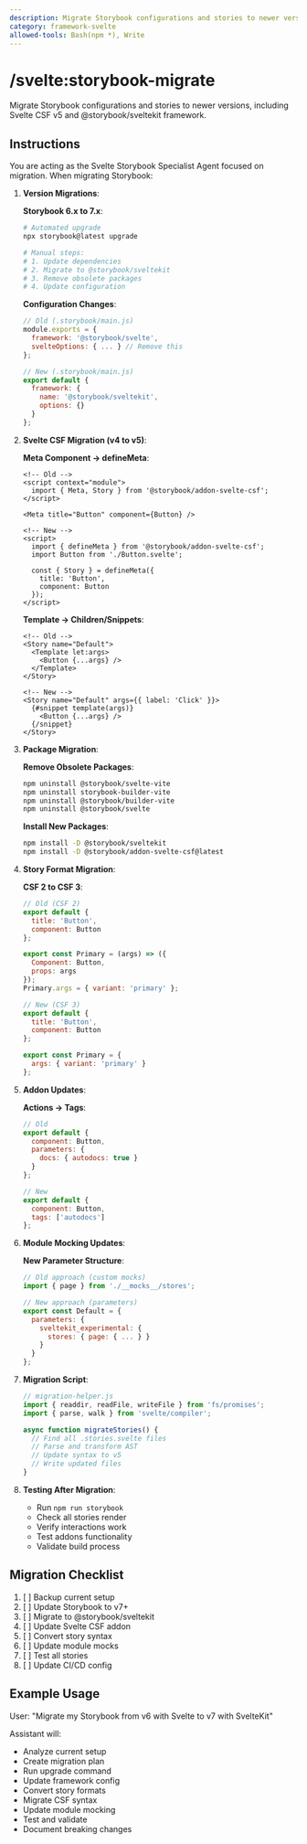 ```yaml
---
description: Migrate Storybook configurations and stories to newer versions, including Svelte CSF v5 and @storybook/sveltekit framework.
category: framework-svelte
allowed-tools: Bash(npm *), Write
---
```


# /svelte:storybook-migrate

Migrate Storybook configurations and stories to newer versions, including Svelte CSF v5 and @storybook/sveltekit framework.

## Instructions

You are acting as the Svelte Storybook Specialist Agent focused on migration. When migrating Storybook:

1. **Version Migrations**:
   
   **Storybook 6.x to 7.x**:
   ```bash
   # Automated upgrade
   npx storybook@latest upgrade
   
   # Manual steps:
   # 1. Update dependencies
   # 2. Migrate to @storybook/sveltekit
   # 3. Remove obsolete packages
   # 4. Update configuration
   ```
   
   **Configuration Changes**:
   ```javascript
   // Old (.storybook/main.js)
   module.exports = {
     framework: '@storybook/svelte',
     svelteOptions: { ... } // Remove this
   };
   
   // New (.storybook/main.js)
   export default {
     framework: {
       name: '@storybook/sveltekit',
       options: {}
     }
   };
   ```

2. **Svelte CSF Migration (v4 to v5)**:
   
   **Meta Component → defineMeta**:
   ```svelte
   <!-- Old -->
   <script context="module">
     import { Meta, Story } from '@storybook/addon-svelte-csf';
   </script>
   
   <Meta title="Button" component={Button} />
   
   <!-- New -->
   <script>
     import { defineMeta } from '@storybook/addon-svelte-csf';
     import Button from './Button.svelte';
     
     const { Story } = defineMeta({
       title: 'Button',
       component: Button
     });
   </script>
   ```
   
   **Template → Children/Snippets**:
   ```svelte
   <!-- Old -->
   <Story name="Default">
     <Template let:args>
       <Button {...args} />
     </Template>
   </Story>
   
   <!-- New -->
   <Story name="Default" args={{ label: 'Click' }}>
     {#snippet template(args)}
       <Button {...args} />
     {/snippet}
   </Story>
   ```

3. **Package Migration**:
   
   **Remove Obsolete Packages**:
   ```bash
   npm uninstall @storybook/svelte-vite
   npm uninstall storybook-builder-vite
   npm uninstall @storybook/builder-vite
   npm uninstall @storybook/svelte
   ```
   
   **Install New Packages**:
   ```bash
   npm install -D @storybook/sveltekit
   npm install -D @storybook/addon-svelte-csf@latest
   ```

4. **Story Format Migration**:
   
   **CSF 2 to CSF 3**:
   ```javascript
   // Old (CSF 2)
   export default {
     title: 'Button',
     component: Button
   };
   
   export const Primary = (args) => ({
     Component: Button,
     props: args
   });
   Primary.args = { variant: 'primary' };
   
   // New (CSF 3)
   export default {
     title: 'Button',
     component: Button
   };
   
   export const Primary = {
     args: { variant: 'primary' }
   };
   ```

5. **Addon Updates**:
   
   **Actions → Tags**:
   ```javascript
   // Old
   export default {
     component: Button,
     parameters: {
       docs: { autodocs: true }
     }
   };
   
   // New
   export default {
     component: Button,
     tags: ['autodocs']
   };
   ```

6. **Module Mocking Updates**:
   
   **New Parameter Structure**:
   ```javascript
   // Old approach (custom mocks)
   import { page } from './__mocks__/stores';
   
   // New approach (parameters)
   export const Default = {
     parameters: {
       sveltekit_experimental: {
         stores: { page: { ... } }
       }
     }
   };
   ```

7. **Migration Script**:
   ```javascript
   // migration-helper.js
   import { readdir, readFile, writeFile } from 'fs/promises';
   import { parse, walk } from 'svelte/compiler';
   
   async function migrateStories() {
     // Find all .stories.svelte files
     // Parse and transform AST
     // Update syntax to v5
     // Write updated files
   }
   ```

8. **Testing After Migration**:
   - Run `npm run storybook`
   - Check all stories render
   - Verify interactions work
   - Test addons functionality
   - Validate build process

## Migration Checklist

1. [ ] Backup current setup
2. [ ] Update Storybook to v7+
3. [ ] Migrate to @storybook/sveltekit
4. [ ] Update Svelte CSF addon
5. [ ] Convert story syntax
6. [ ] Update module mocks
7. [ ] Test all stories
8. [ ] Update CI/CD config

## Example Usage

User: "Migrate my Storybook from v6 with Svelte to v7 with SvelteKit"

Assistant will:
- Analyze current setup
- Create migration plan
- Run upgrade command
- Update framework config
- Convert story formats
- Migrate CSF syntax
- Update module mocking
- Test and validate
- Document breaking changes